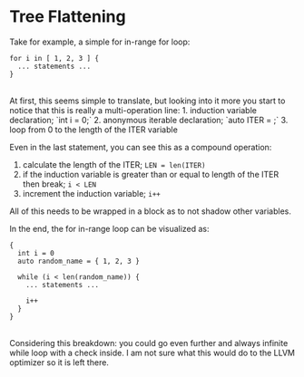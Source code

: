 # Tree Flattening

Take for example, a simple for in-range for loop:
```
for i in [ 1, 2, 3 ] {
  ... statements ...
}
```
<br>
At first, this seems simple to translate, but looking into it more you start to notice that this is really a multi-operation line:
1. induction variable declaration; `int i = 0;`
2. anonymous iterable declaration; `auto ITER = <ITER>;`
3. loop from 0 to the length of the ITER variable

Even in the last statement, you can see this as a compound operation:
1. calculate the length of the ITER; `LEN = len(ITER)`
2. if the induction variable is greater than or equal to length of the ITER then break; `i < LEN`
3. increment the induction variable; `i++`

All of this needs to be wrapped in a block as to not shadow other variables.

In the end, the for in-range loop can be visualized as:

```
{
  int i = 0
  auto random_name = { 1, 2, 3 }

  while (i < len(random_name)) {
    ... statements ...

    i++
  }
}
```
<br>
Considering this breakdown: you could go even further and always infinite while loop with a check inside. I am not sure what this would do to the LLVM optimizer so it is left there.